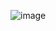 ![image](https://github.com/CosmicOriginDev/CosmicOriginDev/assets/154019149/f6e69a09-96ce-451c-bf47-5615d0601403)
